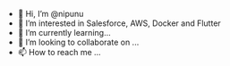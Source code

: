 - 👋 Hi, I’m @nipunu
- 👀 I’m interested in Salesforce, AWS, Docker and Flutter
- 🌱 I’m currently learning...
- 💞️ I’m looking to collaborate on ...
- 📫 How to reach me ...

<!---
nipunu/nipunu is a ✨ special ✨ repository because its `README.md` (this file) appears on your GitHub profile.
You can click the Preview link to take a look at your changes.
--->
